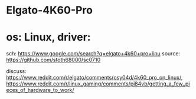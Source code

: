 # Elgato-4K60-Pro
# os: Linux, driver:
sch: https://www.google.com/search?q=elgato+4k60+pro+linu
source: https://github.com/stoth68000/sc0710

discuss: https://www.reddit.com/r/elgato/comments/osy04d/4k60_pro_on_linux/, https://www.reddit.com/r/linux_gaming/comments/pi84vb/getting_a_few_pieces_of_hardware_to_work/
